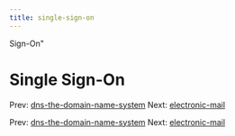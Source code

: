 ```yaml
---
title: single-sign-on
---
```


Sign-On"

# Single Sign-On

Prev:
[dns-the-domain-name-system](dns-the-domain-name-system.md)
Next: [electronic-mail](electronic-mail.md)

Prev:
[dns-the-domain-name-system](dns-the-domain-name-system.md)
Next: [electronic-mail](electronic-mail.md)
